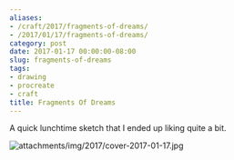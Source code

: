 ```yaml
---
aliases:
- /craft/2017/fragments-of-dreams/
- /2017/01/17/fragments-of-dreams/
category: post
date: 2017-01-17 00:00:00-08:00
slug: fragments-of-dreams
tags:
- drawing
- procreate
- craft
title: Fragments Of Dreams
---
```


A quick lunchtime sketch that I ended up liking quite a bit.

![attachments/img/2017/cover-2017-01-17.jpg](../../../attachments/img/2017/cover-2017-01-17.jpg)